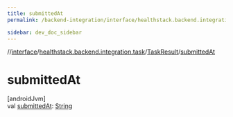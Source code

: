 ```yaml
---
title: submittedAt
permalink: /backend-integration/interface/healthstack.backend.integration.task/-task-result/submitted-at.html

sidebar: dev_doc_sidebar
---
```

//[interface](../../../index.html)/[healthstack.backend.integration.task](../index.html)/[TaskResult](index.html)/[submittedAt](submitted-at.html)



# submittedAt



[androidJvm]\
val [submittedAt](submitted-at.html): [String](https://kotlinlang.org/api/latest/jvm/stdlib/kotlin/-string/index.html)




